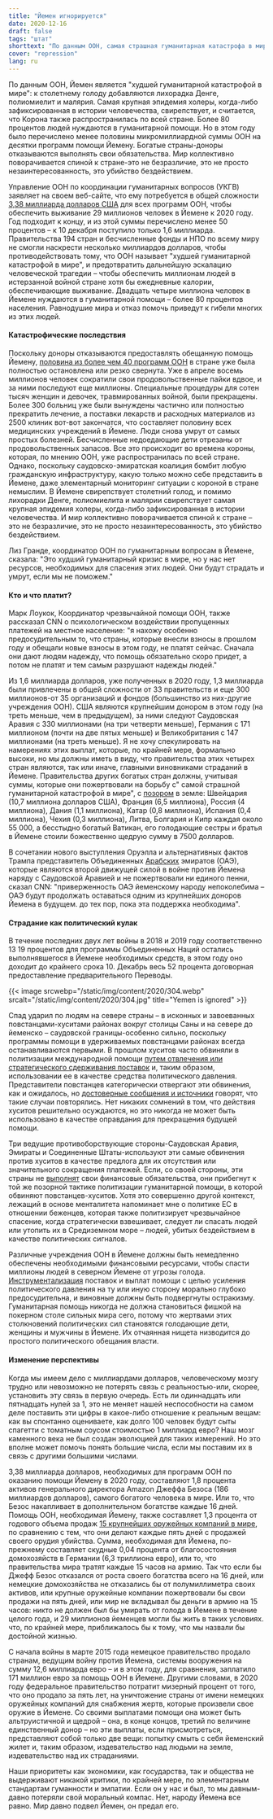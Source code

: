 ```yaml
---
title: "Йемен игнорируется"
date: 2020-12-16
draft: false
tags: "штат"
shorttext: "По данным ООН, самая страшная гуманитарная катастрофа в мире бушует в Йемене, но в Tagesschau и BILD нет никаких нападок, ошибочных сообщений."
cover: "repression"
lang: ru
---
```


По данным ООН, Йемен является "худшей гуманитарной катастрофой в мире": к столетнему голоду добавляются лихорадка Денге, полиомиелит и малярия. Самая крупная эпидемия холеры, когда-либо зафиксированная в истории человечества, свирепствует, и считается, что Корона также распространилась по всей стране. Более 80 процентов людей нуждаются в гуманитарной помощи. Но в этом году было перечислено менее половины микромиллиардной суммы ООН на десятки программ помощи Йемену. Богатые страны-доноры отказываются выполнять свои обязательства. Мир коллективно поворачивается спиной к стране-это не безразличие, это не просто незаинтересованность, это убийство бездействием.

Управление ООН по координации гуманитарных вопросов (УКГВ) заявляет на своем веб-сайте, что ему потребуется в общей сложности [3,38 миллиарда долларов США](https://fts.unocha.org/appeals/925/summary "Yemen 2020 Response") для всех программ ООН, чтобы обеспечить выживание 29 миллионов человек в Йемене к 2020 году. Год подходит к концу, и из этой суммы перечислено менее 50 процентов – к 10 декабря поступило только 1,6 миллиарда. Правительства 194 стран и бесчисленные фонды и НПО по всему миру не смогли наскрести несколько миллиардов долларов, чтобы противодействовать тому, что ООН называет "худшей гуманитарной катастрофой в мире", и предотвратить дальнейшую эскалацию человеческой трагедии – чтобы обеспечить миллионам людей в истерзанной войной стране хотя бы ежедневные калории, обеспечивающие выживание. Двадцать четыре миллиона человек в Йемене нуждаются в гуманитарной помощи – более 80 процентов населения. Равнодушие мира и отказ помочь приведут к гибели многих из этих людей.

#### Катастрофические последствия

Поскольку доноры отказываются предоставлять обещанную помощь Йемену, [половина из более чем 40 программ ООН](https://www.msn.com/en-us/news/world/un-says-half-its-yemen-aid-programmes-hit-by-lack-of-funds/ar-BB188XZY "UN says half its Yemen aid programmes hit by lack of funds") в стране уже была полностью остановлена или резко свернута. Уже в апреле восемь миллионов человек сократили свои продовольственные пайки вдвое, и за ними последуют еще миллионы. Специальные процедуры для сотен тысяч женщин и девочек, травмированных войной, были прекращены. Более 300 больниц уже были вынуждены частично или полностью прекратить лечение, а поставки лекарств и расходных материалов из 2500 клиник вот-вот закончатся, что составляет половину всех медицинских учреждений в Йемене. Люди снова умрут от самых простых болезней. Бесчисленные недоедающие дети отрезаны от продовольственных запасов. Все это происходит во времена короны, которая, по мнению ООН, уже распространилась по всей стране. Однако, поскольку саудовско-эмиратская коалиция бомбит любую гражданскую инфраструктуру, какую только можно себе представить в Йемене, даже элементарный мониторинг ситуации с короной в стране немыслим. В Йемене свирепствует столетний голод, и помимо лихорадки Денге, полиомиелита и малярии свирепствует самая крупная эпидемия холеры, когда-либо зафиксированная в истории человечества. И мир коллективно поворачивается спиной к стране – это не безразличие, это не просто незаинтересованность, это убийство бездействием.

Лиз Гранде, координатор ООН по гуманитарным вопросам в Йемене, сказала: "Это худший гуманитарный кризис в мире, но у нас нет ресурсов, необходимых для спасения этих людей. Они будут страдать и умрут, если мы не поможем."

#### Кто и что платит?

Марк Лоукок, Координатор чрезвычайной помощи ООН, также рассказал CNN о психологическом воздействии пропущенных платежей на местное население: "я нахожу особенно предосудительным то, что страны, которые внесли взносы в прошлом году и обещали новые взносы в этом году, не платят сейчас. Сначала они дают людям надежду, что помощь обязательно скоро придет, а потом не платят и тем самым разрушают надежды людей."

Из 1,6 миллиарда долларов, уже полученных в 2020 году, 1,3 миллиарда были привлечены в общей сложности от 33 правительств и еще 300 миллионов-от 35 организаций и фондов (большинство из них-другие учреждения ООН). США являются крупнейшим донором в этом году (на треть меньше, чем в предыдущем), за ними следуют Саудовская Аравия с 330 миллионами (на три четверти меньше), Германия с 171 миллионом (почти на две пятых меньше) и Великобритания с 147 миллионами (на треть меньше). Я не хочу спекулировать на намерениях этих выплат, которые, по крайней мере, формально высоки, но мы должны иметь в виду, что правительства этих четырех стран являются, так или иначе, главными виновниками страданий в Йемене. Правительства других богатых стран должны, учитывая суммы, которые они пожертвовали на борьбу с" самой страшной гуманитарной катастрофой в мире", с [позором](https://reliefweb.int/report/yemen/lack-funding-cripples-humanitarian-operations-yemen-enar "Lack of funding cripples humanitarian operations in Yemen") в земле: Швейцария (10,7 миллиона долларов США), Франция (6,5 миллиона), Россия (4 миллиона), Дания (1,1 миллиона), Катар (0,8 миллиона), Испания (0,4 миллиона), Чехия (0,3 миллиона), Литва, Болгария и Кипр каждая около 55 000, а бесстыдно богатый Ватикан, его голодающие сестры и братья в Йемене стоили божественно щедрую сумму в 7500 долларов.

В сочетании нового выступления Оруэлла и альтернативных фактов Трампа представитель Объединенных [Арабских](https://edition.cnn.com/2019/05/20/middleeast/yemen-houthi-aid-investigation-kiley/index.html "CNN exposes systematic abuse of aid in Yemen") эмиратов (ОАЭ), которые являются второй движущей силой в войне против Йемена наряду с Саудовской Аравией и не пожертвовали ни единого пенни, сказал CNN: "приверженность ОАЭ йеменскому народу непоколебима – ОАЭ будут продолжать оставаться одним из крупнейших доноров Йемена в будущем. до тех пор, пока эта поддержка необходима".

#### Страдание как политический кулак

В течение последних двух лет войны в 2018 и 2019 году соответственно 13 19 процентов для программы Объединенных Наций остались выполнявшегося в Йемене необходимых средств, в этом году оно доходит до крайнего срока 10. Декабрь весь 52 процента договорная предоставление предварительного Переводы.

{{< image srcwebp="/static/img/content/2020/304.webp" srcalt="/static/img/content/2020/304.jpg" title="Yemen is ignored" >}}

Спад ударил по людям на севере страны – в исконных и завоеванных повстанцами-хуситами районах вокруг столицы Саны и на севере до йеменско – саудовской границы-особенно сильно, поскольку программы помощи в удерживаемых повстанцами районах всегда останавливаются первыми. В прошлом хуситов часто обвиняли в политизации международной помощи [путем отвлечения или стратегического сдерживания поставок](https://fts.unocha.org/appeals/925/donors?order=total_funding&sort=desc "Yemen 2020 Donor") и, таким образом, использовании ее в качестве средства политического давления. Представители повстанцев категорически отвергают эти обвинения, как и ожидалось, но [достоверные сообщения и источники](https://edition.cnn.com/2020/09/15/middleeast/yemen-funding-crisis-intl/index.html "The hardest part is when we lose a child") говорят, что такие случаи повторялись. Нет никаких сомнений в том, что действия хуситов решительно осуждаются, но это никогда не может быть использовано в качестве оправдания для прекращения будущей помощи.

Три ведущие противоборствующие стороны-Саудовская Аравия, Эмираты и Соединенные Штаты-используют эти самые обвинения против хуситов в качестве предлога для их отсутствия или значительного сокращения платежей. Если, со своей стороны, эти страны не [выполнят](https://www.theguardian.com/world/2019/jun/17/yemens-houthi-rebels-accused-of-diverting-food-aid-from-hungry "Yemen's Houthi rebels accused of diverting food aid from hungry") свои финансовые обязательства, они прибегнут к той же позорной тактике политизации гуманитарной помощи, в которой обвиняют повстанцев-хуситов. Хотя это совершенно другой контекст, лежащий в основе менталитета напоминает мне о политике ЕС в отношении беженцев, которая также политизирует чрезвычайное спасение, когда стратегически взвешивает, следует ли спасать людей или утопить их в Средиземном море – людей, убитых бездействием в качестве политических сигналов.

Различные учреждения ООН в Йемене должны быть немедленно обеспечены необходимыми финансовыми ресурсами, чтобы спасти миллионы людей в северном Йемене от угрозы голода. [Инструментализация](/static/downloads/1912_fs_top_100_2018.pdf "THE SIPRI TOP 100 ARMS‑PRODUCING AND MILITARY SERVICES COMPANIES") поставок и выплат помощи с целью усиления политического давления на ту или иную сторону морально глубоко предосудительна, и виновные должны быть подвергнуты остракизму. Гуманитарная помощь никогда не должна становиться фишкой на покерном столе сильных мира сего, потому что жертвами этих столкновений политических сил становятся голодающие дети, женщины и мужчины в Йемене. Их отчаянная нищета низводится до простого политического обещания власти.

#### Изменение перспективы

Когда мы имеем дело с миллиардами долларов, человеческому мозгу трудно или невозможно не потерять связь с реальностью-или, скорее, установить эту связь в первую очередь. Есть ли одиннадцать или пятнадцать нулей за 1, это не меняет нашей неспособности на самом деле поставить эти цифры в какое-либо отношение к реальным вещам: как вы спонтанно оцениваете, как долго 100 человек будут сыты спагетти с томатным соусом стоимостью 1 миллиард евро? Наш мозг каменного века не был создан эволюцией для таких измерений. Но это вполне может помочь понять большие числа, если мы поставим их в связь с другими большими числами.

3,38 миллиарда долларов, необходимых для программ ООН по оказанию помощи Йемену в 2020 году, составляют 1,8 процента активов генерального директора Amazon Джеффа Безоса (186 миллиардов долларов), самого богатого человека в мире. Или то, что Безос накапливает в дополнительном богатстве каждые 16 дней. Помощь ООН, необходимая Йемену, также составляет 1,3 процента от годового объема продаж [15 крупнейших оружейных компаний в мире](/static/downloads/ruestungsexportbericht-2019.pdf "Rüstungsexportbericht 2019"), по сравнению с тем, что они делают каждые пять дней с продажей своего орудия убийства. Сумма, необходимая для Йемена, по-прежнему составляет скудные 0,04 процента от благосостояния домохозяйств в Германии (6,3 триллиона евро), или то, что правительства мира тратят каждые 15 часов на армию. Так что если бы Джефф Безос отказался от роста своего богатства всего на 16 дней, или немецкие домохозяйства не отказались бы от полумиллиметра своих активов, или крупные оружейные компании пожертвовали бы свои продажи на пять дней, или мир не вкладывал бы деньги в армию на 15 часов: никто не должен был бы умирать от голода в Йемене в течение целого года, и 29 миллионов йеменцев могли бы жить в таких условиях.  что, по крайней мере, приближалось бы к тому, что мы назвали бы достойной жизнью.

С начала войны в марте 2015 года немецкое правительство продало странам, ведущим войну против Йемена, системы вооружения на сумму 12,6 миллиарда евро – и в этом году, для сравнения, заплатило 171 миллион евро за помощь ООН в Йемене. Другими словами, в 2020 году федеральное правительство потратит мизерный процент от того, что оно продало за пять лет, на уничтожение страны от имени немецких оружейных компаний для снабжения жертв, которые произвели свое оружие в Йемене. Со своими выплатами помощи она может быть альтруистичной и щедрой – она, в конце концов, третий по величине единственный донор – но эти выплаты, если присмотреться, представляют собой только две вещи: попытку смыть с себя йеменский жилет и, таким образом, издевательство над людьми на земле, издевательство над их страданиями.

Наши приоритеты как экономики, как государства, так и общества не выдерживают никакой критики, по крайней мере, по элементарным стандартам гуманности и эмпатии. Если он у нас и был, то мы давным-давно потеряли свой моральный компас. Нет, народу Йемена все равно. Мир давно подвел Йемен, он предал его.
